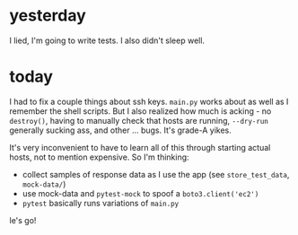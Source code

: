 # yesterday

I lied, I'm going to write tests.  I also didn't sleep well.

# today

I had to fix a couple things about ssh keys. `main.py` works about as well as I
remember the shell scripts. But I also realized how much is acking - no
`destroy()`, having to manually check that hosts are running, `--dry-run`
generally sucking ass, and other ... bugs. It's grade-A yikes.

It's very inconvenient to have to learn all of this through starting actual
hosts, not to mention expensive. So I'm thinking:

* collect samples of response data as I use the app (see `store_test_data`, `mock-data/`)
* use mock-data and `pytest-mock` to spoof a `boto3.client('ec2')` 
* `pytest` basically runs variations of `main.py`

le's go!




